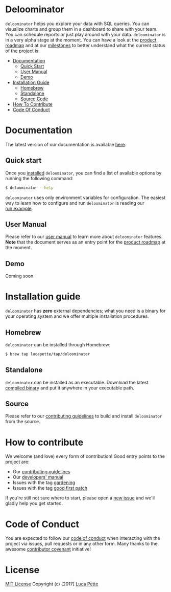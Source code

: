 # Deloominator

`deloominator` helps you explore your data with SQL queries. You can visualize
charts and group them in a dashboard to share with your team. You can schedule
reports or just play around with your data. `deloominator` is in a very alpha
stage at the moment. You can have a look at the [product
roadmap](https://github.com/lucapette/deloominator/projects/1) and at our
[milestones](https://github.com/lucapette/deloominator/milestones?direction=desc&sort=completeness&state=open)
to better understand what the current status of the project is.

- [Documentation](#documentation)
  - [Quick Start](#quick-start)
  - [User Manual](#user-manual)
  - [Demo](#demo)
- [Installation Guide](#installation-guide)
  - [Homebrew](#homebrew)
  - [Standalone](#standalone)
  - [Source Code](#standalone)
- [How To Contribute](#how-to-contribute)
- [Code Of Conduct](#code-of-conduct)

# Documentation

The latest version of our documentation is available [here](/docs).

## Quick start

Once you [installed](#installation-guide) `deloominator`, you can find a list of
available options by running the following command:

```sh
$ deloominator --help
```


`deloominator` uses only environment variables for configuration. The easiest
way to learn how to configure and run `deloominator` is reading our
[run.example](/bin/run.example).

## User Manual

Please refer to our [user manual](/docs/user-manual.md) to learn more about
`deloominator` features. **Note** that the document serves as an entry point for
the [product roadmap](https://github.com/lucapette/deloominator/projects/1) at
the moment.

## Demo

Coming soon

# Installation guide

`deloominator` has **zero** external dependencies; what you need is a binary for
your operating system and we offer multiple installation procedures.

## Homebrew

`deloominator` can be installed through Homebrew:

``` sh
$ brew tap lucapette/tap/deloominator
```

## Standalone

`deloominator` can be installed as an executable. Download the latest [compiled
binary](https://github.com/lucapette/deloominator/releases) and put it anywhere
in your executable path.

## Source

Please refer to our [contributing guidelines](/CONTRIBUTING.md) to build and
install `deloominator` from the source.

# How to contribute

We welcome (and love) every form of contribution! Good entry points to the project are:

- Our [contributing guidelines](/CONTRIBUTING.md)
- Our [developers' manual](/docs/developers-manual.md)
- Issues with the tag
  [gardening](https://github.com/lucapette/deloominator/issues?q=is%3Aissue+is%3Aopen+label%3Agardening)
- Issues with the tag [good first
  patch](https://github.com/lucapette/deloominator/issues?q=is%3Aissue+is%3Aopen+label%3A%22good+first+patch%22)

If you're still not sure where to start, please open a [new
issue](https://github.com/lucapette/deloominator/issues/new) and we'll gladly
help you get started.

# Code of Conduct

You are expected to follow our [code of conduct](/CODE_OF_CONDUCT.md) when
interacting with the project via issues, pull requests or in any other form.
Many thanks to the awesome [contributor
covenant](http://contributor-covenant.org/) initiative!

# License

[MIT License](/LICENSE) Copyright (c) [2017] [Luca Pette](http://lucapette.me)
